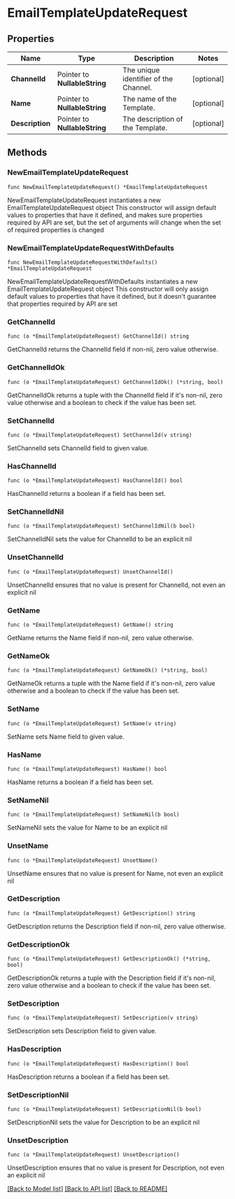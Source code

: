 # EmailTemplateUpdateRequest

## Properties

Name | Type | Description | Notes
------------ | ------------- | ------------- | -------------
**ChannelId** | Pointer to **NullableString** | The unique identifier of the Channel. | [optional] 
**Name** | Pointer to **NullableString** | The name of the Template. | [optional] 
**Description** | Pointer to **NullableString** | The description of the Template. | [optional] 

## Methods

### NewEmailTemplateUpdateRequest

`func NewEmailTemplateUpdateRequest() *EmailTemplateUpdateRequest`

NewEmailTemplateUpdateRequest instantiates a new EmailTemplateUpdateRequest object
This constructor will assign default values to properties that have it defined,
and makes sure properties required by API are set, but the set of arguments
will change when the set of required properties is changed

### NewEmailTemplateUpdateRequestWithDefaults

`func NewEmailTemplateUpdateRequestWithDefaults() *EmailTemplateUpdateRequest`

NewEmailTemplateUpdateRequestWithDefaults instantiates a new EmailTemplateUpdateRequest object
This constructor will only assign default values to properties that have it defined,
but it doesn't guarantee that properties required by API are set

### GetChannelId

`func (o *EmailTemplateUpdateRequest) GetChannelId() string`

GetChannelId returns the ChannelId field if non-nil, zero value otherwise.

### GetChannelIdOk

`func (o *EmailTemplateUpdateRequest) GetChannelIdOk() (*string, bool)`

GetChannelIdOk returns a tuple with the ChannelId field if it's non-nil, zero value otherwise
and a boolean to check if the value has been set.

### SetChannelId

`func (o *EmailTemplateUpdateRequest) SetChannelId(v string)`

SetChannelId sets ChannelId field to given value.

### HasChannelId

`func (o *EmailTemplateUpdateRequest) HasChannelId() bool`

HasChannelId returns a boolean if a field has been set.

### SetChannelIdNil

`func (o *EmailTemplateUpdateRequest) SetChannelIdNil(b bool)`

 SetChannelIdNil sets the value for ChannelId to be an explicit nil

### UnsetChannelId
`func (o *EmailTemplateUpdateRequest) UnsetChannelId()`

UnsetChannelId ensures that no value is present for ChannelId, not even an explicit nil
### GetName

`func (o *EmailTemplateUpdateRequest) GetName() string`

GetName returns the Name field if non-nil, zero value otherwise.

### GetNameOk

`func (o *EmailTemplateUpdateRequest) GetNameOk() (*string, bool)`

GetNameOk returns a tuple with the Name field if it's non-nil, zero value otherwise
and a boolean to check if the value has been set.

### SetName

`func (o *EmailTemplateUpdateRequest) SetName(v string)`

SetName sets Name field to given value.

### HasName

`func (o *EmailTemplateUpdateRequest) HasName() bool`

HasName returns a boolean if a field has been set.

### SetNameNil

`func (o *EmailTemplateUpdateRequest) SetNameNil(b bool)`

 SetNameNil sets the value for Name to be an explicit nil

### UnsetName
`func (o *EmailTemplateUpdateRequest) UnsetName()`

UnsetName ensures that no value is present for Name, not even an explicit nil
### GetDescription

`func (o *EmailTemplateUpdateRequest) GetDescription() string`

GetDescription returns the Description field if non-nil, zero value otherwise.

### GetDescriptionOk

`func (o *EmailTemplateUpdateRequest) GetDescriptionOk() (*string, bool)`

GetDescriptionOk returns a tuple with the Description field if it's non-nil, zero value otherwise
and a boolean to check if the value has been set.

### SetDescription

`func (o *EmailTemplateUpdateRequest) SetDescription(v string)`

SetDescription sets Description field to given value.

### HasDescription

`func (o *EmailTemplateUpdateRequest) HasDescription() bool`

HasDescription returns a boolean if a field has been set.

### SetDescriptionNil

`func (o *EmailTemplateUpdateRequest) SetDescriptionNil(b bool)`

 SetDescriptionNil sets the value for Description to be an explicit nil

### UnsetDescription
`func (o *EmailTemplateUpdateRequest) UnsetDescription()`

UnsetDescription ensures that no value is present for Description, not even an explicit nil

[[Back to Model list]](../README.md#documentation-for-models) [[Back to API list]](../README.md#documentation-for-api-endpoints) [[Back to README]](../README.md)


